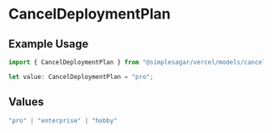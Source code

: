 # CancelDeploymentPlan

## Example Usage

```typescript
import { CancelDeploymentPlan } from "@simplesagar/vercel/models/canceldeploymentop.js";

let value: CancelDeploymentPlan = "pro";
```

## Values

```typescript
"pro" | "enterprise" | "hobby"
```